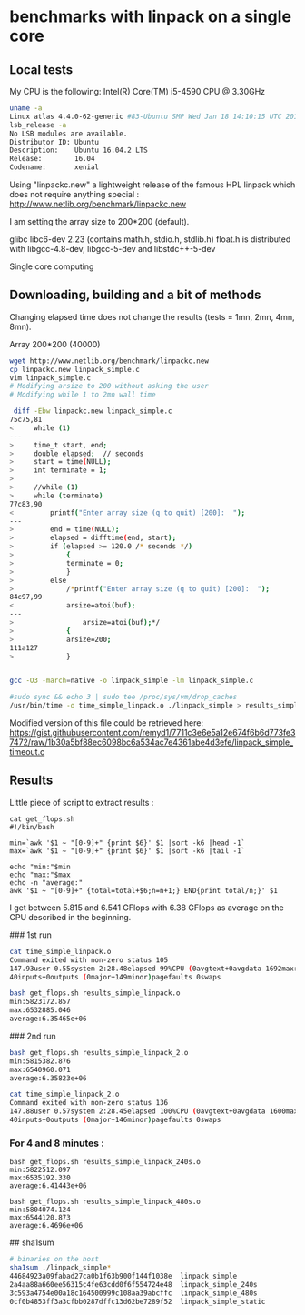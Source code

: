 # benchmarks with linpack on a single core

## Local tests

My CPU is the following: Intel(R) Core(TM) i5-4590 CPU @ 3.30GHz

```bash
uname -a
Linux atlas 4.4.0-62-generic #83-Ubuntu SMP Wed Jan 18 14:10:15 UTC 2017 x86_64 x86_64 x86_64 GNU/Linux
lsb_release -a
No LSB modules are available.
Distributor ID: Ubuntu
Description:    Ubuntu 16.04.2 LTS
Release:        16.04
Codename:       xenial
```

Using "linpackc.new" a lightweight release of the famous HPL linpack which does not require anything special :
http://www.netlib.org/benchmark/linpackc.new

I am setting the array size to 200*200 (default).

glibc libc6-dev 2.23 (contains math.h, stdio.h, stdlib.h)
float.h is distributed with libgcc-4.8-dev, libgcc-5-dev and libstdc++-5-dev

Single core computing

## Downloading, building and a bit of methods

Changing elapsed time does not change the results (tests = 1mn, 2mn, 4mn, 8mn).

Array 200*200 (40000)

```bash
wget http://www.netlib.org/benchmark/linpackc.new
cp linpackc.new linpack_simple.c
vim linpack_simple.c
# Modifying arsize to 200 without asking the user
# Modifying while 1 to 2mn wall time

 diff -Ebw linpackc.new linpack_simple.c
75c75,81
<     while (1)
---
>     time_t start, end;
>     double elapsed;  // seconds
>     start = time(NULL);
>     int terminate = 1;
>
>     //while (1)
>     while (terminate)
77c83,90
<         printf("Enter array size (q to quit) [200]:  ");
---
>         end = time(NULL);
>         elapsed = difftime(end, start);
>         if (elapsed >= 120.0 /* seconds */)
>             {
>             terminate = 0;
>             }
>         else
>             /*printf("Enter array size (q to quit) [200]:  ");
84c97,99
<             arsize=atoi(buf);
---
>                 arsize=atoi(buf);*/
>             {
>             arsize=200;
111a127
>             }


gcc -O3 -march=native -o linpack_simple -lm linpack_simple.c

#sudo sync && echo 3 | sudo tee /proc/sys/vm/drop_caches
/usr/bin/time -o time_simple_linpack.o ./linpack_simple > results_simple_linpack.o
```

Modified version of this file could be retrieved here: https://gist.githubusercontent.com/remyd1/7711c3e6e5a12e674f6b6d773fe37472/raw/1b30a5bf88ec6098bc6a534ac7e4361abe4d3efe/linpack_simple_timeout.c


## Results

Little piece of script to extract results :

```
cat get_flops.sh
#!/bin/bash

min=`awk '$1 ~ "[0-9]+" {print $6}' $1 |sort -k6 |head -1`
max=`awk '$1 ~ "[0-9]+" {print $6}' $1 |sort -k6 |tail -1`

echo "min:"$min
echo "max:"$max
echo -n "average:"
awk '$1 ~ "[0-9]+" {total=total+$6;n=n+1;} END{print total/n;}' $1
```

I get between 5.815 and 6.541 GFlops with 6.38 GFlops as average on the CPU described in the beginning.


### 1st run

```bash
cat time_simple_linpack.o
Command exited with non-zero status 105
147.93user 0.55system 2:28.48elapsed 99%CPU (0avgtext+0avgdata 1692maxresident)k
40inputs+0outputs (0major+149minor)pagefaults 0swaps

bash get_flops.sh results_simple_linpack.o                        
min:5823172.857
max:6532885.046
average:6.35465e+06
```

### 2nd run

```bash
bash get_flops.sh results_simple_linpack_2.o                      
min:5815382.876
max:6540960.071
average:6.35823e+06

cat time_simple_linpack_2.o
Command exited with non-zero status 136
147.88user 0.57system 2:28.45elapsed 100%CPU (0avgtext+0avgdata 1600maxresident)k
40inputs+0outputs (0major+146minor)pagefaults 0swaps
```

### For 4 and 8 minutes :

```
bash get_flops.sh results_simple_linpack_240s.o
min:5822512.097
max:6535192.330
average:6.41443e+06

bash get_flops.sh results_simple_linpack_480s.o
min:5804074.124
max:6544120.873
average:6.4696e+06
```


## sha1sum

```bash
# binaries on the host
sha1sum ./linpack_simple*
44684923a09fabad27ca0b1f63b900f144f1038e  linpack_simple
2a4aa88a660ee56315c4fe63cdd0f6f554724e48  linpack_simple_240s
3c593a4754e00a18c164500999c108aa39abcffc  linpack_simple_480s
0cf0b4853ff3a3cfbb0287dffc13d62be7289f52  linpack_simple_static
```
